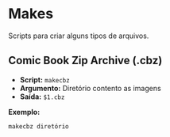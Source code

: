 # Makes

Scripts para criar alguns tipos de arquivos.

## Comic Book Zip Archive (.cbz)

- **Script:** `makecbz`
- **Argumento:** Diretório contento as imagens
- **Saída:** `$1.cbz`

**Exemplo:**

```sh
makecbz diretório
```
